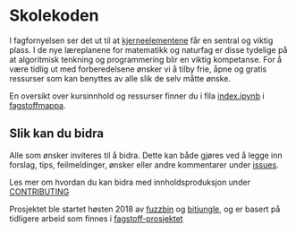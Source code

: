 # Skolekoden

I fagfornyelsen ser det ut til at [kjerneelementene](Fagstoff/bakgrunn.ipynb) får en sentral og viktig plass. I de nye læreplanene for matematikk og naturfag er disse tydelige på at algoritmisk tenkning og programmering blir en viktig kompetanse. For å være tidlig ut med forberedelsene ønsker vi å tilby frie, åpne og gratis ressurser som kan benyttes av alle slik de selv måtte ønske.

En oversikt over kursinnhold og ressurser finner du i fila [index.ipynb](Fagstoff/index.ipynb) i [fagstoffmappa](https://github.com/fagstoff/Skolekoden/tree/master/Fagstoff).

## Slik kan du bidra

Alle som ønsker inviteres til å bidra. Dette kan både gjøres ved å legge inn forslag, tips, feilmeldinger, ønsker eller andre kommentarer under [issues](https://github.com/fagstoff/Skolekoden/issues).

Les mer om hvordan du kan bidra med innholdsproduksjon under [CONTRIBUTING](CONTRIBUTING.md)

Prosjektet ble startet høsten 2018 av [fuzzbin](https://github.com/fuzzbin) og [bitjungle](https://github.com/bitjungle), og er basert på tidligere arbeid som finnes i [fagstoff-prosjektet](https://github.com/fagstoff)